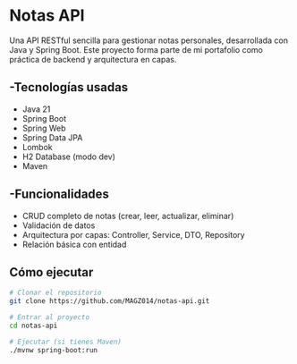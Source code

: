 # Notas API

Una API RESTful sencilla para gestionar notas personales, desarrollada con Java y Spring Boot. Este proyecto forma parte de mi portafolio como práctica de backend y arquitectura en capas.

##  -Tecnologías usadas

- Java 21
- Spring Boot
- Spring Web
- Spring Data JPA
- Lombok
- H2 Database (modo dev)
- Maven

## -Funcionalidades

- CRUD completo de notas (crear, leer, actualizar, eliminar)
- Validación de datos
- Arquitectura por capas: Controller, Service, DTO, Repository
- Relación básica con entidad

##  Cómo ejecutar

```bash
# Clonar el repositorio
git clone https://github.com/MAGZ014/notas-api.git

# Entrar al proyecto
cd notas-api

# Ejecutar (si tienes Maven)
./mvnw spring-boot:run